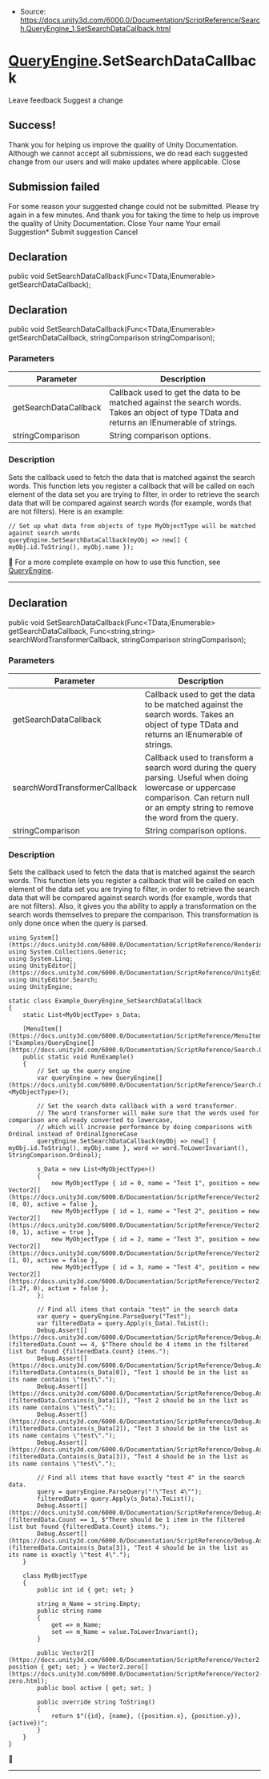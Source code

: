 * Source: https://docs.unity3d.com/6000.0/Documentation/ScriptReference/Search.QueryEngine_1.SetSearchDataCallback.html

#  [QueryEngine<T0>](https://docs.unity3d.com/6000.0/Documentation/ScriptReference/Search.QueryEngine_1.html).SetSearchDataCallback
Leave feedback
Suggest a change
## Success!
Thank you for helping us improve the quality of Unity Documentation. Although we cannot accept all submissions, we do read each suggested change from our users and will make updates where applicable.
Close
## Submission failed
For some reason your suggested change could not be submitted. Please <a>try again</a> in a few minutes. And thank you for taking the time to help us improve the quality of Unity Documentation.
Close
Your name Your email Suggestion* Submit suggestion
Cancel
## Declaration
public void SetSearchDataCallback(Func<TData,IEnumerable<string>> getSearchDataCallback); 
## Declaration
public void SetSearchDataCallback(Func<TData,IEnumerable<string>> getSearchDataCallback, stringComparison stringComparison); 
### Parameters
Parameter | Description  
---|---  
getSearchDataCallback | Callback used to get the data to be matched against the search words. Takes an object of type TData and returns an IEnumerable of strings.  
stringComparison | String comparison options.  
### Description
Sets the callback used to fetch the data that is matched against the search words.
This function lets you register a callback that will be called on each element of the data set you are trying to filter, in order to retrieve the search data that will be compared against search words (for example, words that are not filters). Here is an example:
```
// Set up what data from objects of type MyObjectType will be matched against search words
queryEngine.SetSearchDataCallback(myObj => new[] { myObj.id.ToString(), myObj.name });

```

For a more complete example on how to use this function, see [QueryEngine](https://docs.unity3d.com/6000.0/Documentation/ScriptReference/Search.QueryEngine_1.html).
* * *
## Declaration
public void SetSearchDataCallback(Func<TData,IEnumerable<string>> getSearchDataCallback, Func<string,string> searchWordTransformerCallback, stringComparison stringComparison); 
### Parameters
Parameter | Description  
---|---  
getSearchDataCallback | Callback used to get the data to be matched against the search words. Takes an object of type TData and returns an IEnumerable of strings.  
searchWordTransformerCallback | Callback used to transform a search word during the query parsing. Useful when doing lowercase or uppercase comparison. Can return null or an empty string to remove the word from the query.  
stringComparison | String comparison options.  
### Description
Sets the callback used to fetch the data that is matched against the search words.
This function lets you register a callback that will be called on each element of the data set you are trying to filter, in order to retrieve the search data that will be compared against search words (for example, words that are not filters). Also, it gives you tha ability to apply a transformation on the search words themselves to prepare the comparison. This transformation is only done once when the query is parsed.
```
using System[](https://docs.unity3d.com/6000.0/Documentation/ScriptReference/Rendering.VirtualTexturing.System.html);
using System.Collections.Generic;
using System.Linq;
using UnityEditor[](https://docs.unity3d.com/6000.0/Documentation/ScriptReference/UnityEditor.html);
using UnityEditor.Search;
using UnityEngine;

static class Example_QueryEngine_SetSearchDataCallback
{
    static List<MyObjectType> s_Data;

    [MenuItem[](https://docs.unity3d.com/6000.0/Documentation/ScriptReference/MenuItem.html)("Examples/QueryEngine[](https://docs.unity3d.com/6000.0/Documentation/ScriptReference/Search.QueryEngine.html)/SetSearchDataCallback")]
    public static void RunExample()
    {
        // Set up the query engine
        var queryEngine = new QueryEngine[](https://docs.unity3d.com/6000.0/Documentation/ScriptReference/Search.QueryEngine.html)<MyObjectType>();

        // Set the search data callback with a word transformer.
        // The word transformer will make sure that the words used for comparison are already converted to lowercase,
        // which will increase performance by doing comparisons with Ordinal instead of OrdinalIgnoreCase
        queryEngine.SetSearchDataCallback(myObj => new[] { myObj.id.ToString(), myObj.name }, word => word.ToLowerInvariant(), StringComparison.Ordinal);

        s_Data = new List<MyObjectType>()
        {
            new MyObjectType { id = 0, name = "Test 1", position = new Vector2[](https://docs.unity3d.com/6000.0/Documentation/ScriptReference/Vector2.html)(0, 0), active = false },
            new MyObjectType { id = 1, name = "Test 2", position = new Vector2[](https://docs.unity3d.com/6000.0/Documentation/ScriptReference/Vector2.html)(0, 1), active = true },
            new MyObjectType { id = 2, name = "Test 3", position = new Vector2[](https://docs.unity3d.com/6000.0/Documentation/ScriptReference/Vector2.html)(1, 0), active = false },
            new MyObjectType { id = 3, name = "Test 4", position = new Vector2[](https://docs.unity3d.com/6000.0/Documentation/ScriptReference/Vector2.html)(1.2f, 0), active = false },
        };

        // Find all items that contain "test" in the search data
        var query = queryEngine.ParseQuery("Test");
        var filteredData = query.Apply(s_Data).ToList();
        Debug.Assert[](https://docs.unity3d.com/6000.0/Documentation/ScriptReference/Debug.Assert.html)(filteredData.Count == 4, $"There should be 4 items in the filtered list but found {filteredData.Count} items.");
        Debug.Assert[](https://docs.unity3d.com/6000.0/Documentation/ScriptReference/Debug.Assert.html)(filteredData.Contains(s_Data[0]), "Test 1 should be in the list as its name contains \"test\".");
        Debug.Assert[](https://docs.unity3d.com/6000.0/Documentation/ScriptReference/Debug.Assert.html)(filteredData.Contains(s_Data[1]), "Test 2 should be in the list as its name contains \"test\".");
        Debug.Assert[](https://docs.unity3d.com/6000.0/Documentation/ScriptReference/Debug.Assert.html)(filteredData.Contains(s_Data[2]), "Test 3 should be in the list as its name contains \"test\".");
        Debug.Assert[](https://docs.unity3d.com/6000.0/Documentation/ScriptReference/Debug.Assert.html)(filteredData.Contains(s_Data[3]), "Test 4 should be in the list as its name contains \"test\".");

        // Find all items that have exactly "test 4" in the search data.
        query = queryEngine.ParseQuery("!\"Test 4\"");
        filteredData = query.Apply(s_Data).ToList();
        Debug.Assert[](https://docs.unity3d.com/6000.0/Documentation/ScriptReference/Debug.Assert.html)(filteredData.Count == 1, $"There should be 1 item in the filtered list but found {filteredData.Count} items.");
        Debug.Assert[](https://docs.unity3d.com/6000.0/Documentation/ScriptReference/Debug.Assert.html)(filteredData.Contains(s_Data[3]), "Test 4 should be in the list as its name is exactly \"test 4\".");
    }

    class MyObjectType
    {
        public int id { get; set; }

        string m_Name = string.Empty;
        public string name
        {
            get => m_Name;
            set => m_Name = value.ToLowerInvariant();
        }

        public Vector2[](https://docs.unity3d.com/6000.0/Documentation/ScriptReference/Vector2.html) position { get; set; } = Vector2.zero[](https://docs.unity3d.com/6000.0/Documentation/ScriptReference/Vector2-zero.html);
        public bool active { get; set; }

        public override string ToString()
        {
            return $"({id}, {name}, ({position.x}, {position.y}), {active})";
        }
    }
}

```

* * *
